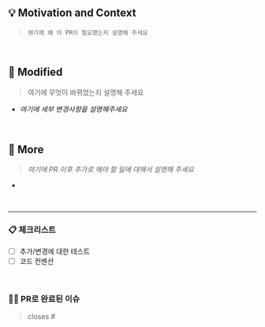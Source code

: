 ## 💡 Motivation and Context
> `여기에 왜 이 PR이 필요했는지 설명해 주세요`

<br>

## 🔨 Modified
> 여기에 무엇이 바뀌었는지 설명해 주세요
  - _여기에 세부 변경사항을 설명해주세요_

<br>

## 🌟 More
> _여기에 PR 이후 추가로 해야 할 일에 대해서 설명해 주세요_
- 

<br>

---


### 📋 체크리스트
- [ ] 추가/변경에 대한 테스트
- [ ] 코드 컨벤션

<br>

### 🤟🏻 PR로 완료된 이슈
> closes #
